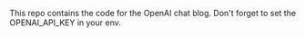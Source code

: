 This repo contains the code for the OpenAI chat blog. Don't forget to set the OPENAI_API_KEY in your env.